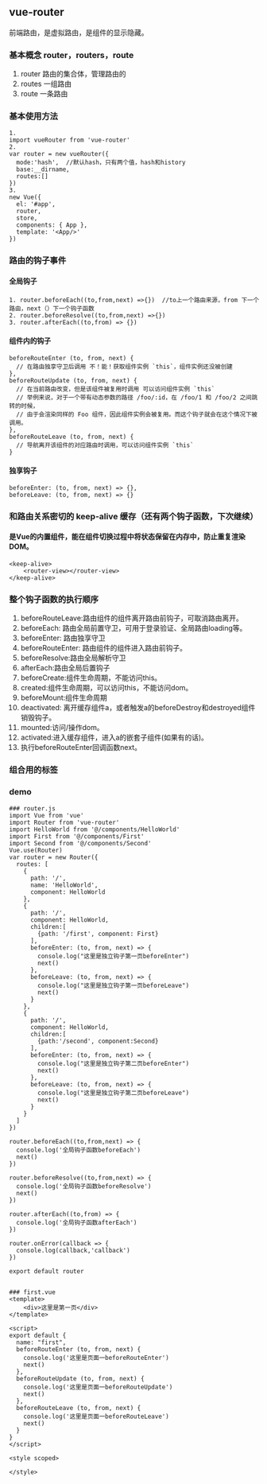 ## vue-router
前端路由，是虚拟路由，是组件的显示隐藏。

### 基本概念 router，routers，route
1. router 路由的集合体，管理路由的
2. routes 一组路由
3. route 一条路由

### 基本使用方法
```
1. 
import vueRouter from 'vue-router'
2. 
var router = new vueRouter({
  mode:'hash',  //默认hash，只有两个值，hash和history
  base:__dirname,
  routes:[]
})
3.
new Vue({
  el: '#app',
  router,
  store,
  components: { App },
  template: '<App/>'
})

```
### 路由的钩子事件

#### 全局钩子
```
1. router.beforeEach((to,from,next) =>{})  //to上一个路由来源，from 下一个路由，next（）下一个钩子函数
2. router.beforeResolve((to,from,next) =>{})
3. router.afterEach((to,from) => {})
```
#### 组件内的钩子
```
beforeRouteEnter (to, from, next) {
  // 在路由独享守卫后调用 不！能！获取组件实例 `this`，组件实例还没被创建
},
beforeRouteUpdate (to, from, next) {
  // 在当前路由改变，但是该组件被复用时调用 可以访问组件实例 `this`
  // 举例来说，对于一个带有动态参数的路径 /foo/:id，在 /foo/1 和 /foo/2 之间跳转的时候，
  // 由于会渲染同样的 Foo 组件，因此组件实例会被复用。而这个钩子就会在这个情况下被调用。
},
beforeRouteLeave (to, from, next) {
  // 导航离开该组件的对应路由时调用，可以访问组件实例 `this`
}
```
#### 独享钩子
 ```
beforeEnter: (to, from, next) => {},
beforeLeave: (to, from, next) => {}

 ```
### 和路由关系密切的 keep-alive 缓存（还有两个钩子函数，下次继续）
#### 是Vue的内置组件，能在组件切换过程中将状态保留在内存中，防止重复渲染DOM。
```
<keep-alive>
    <router-view></router-view>
</keep-alive>
```

### 整个钩子函数的执行顺序
1. beforeRouteLeave:路由组件的组件离开路由前钩子，可取消路由离开。
2. beforeEach: 路由全局前置守卫，可用于登录验证、全局路由loading等。
3. beforeEnter: 路由独享守卫
4. beforeRouteEnter: 路由组件的组件进入路由前钩子。
5. beforeResolve:路由全局解析守卫
6. afterEach:路由全局后置钩子
7. beforeCreate:组件生命周期，不能访问this。
8. created:组件生命周期，可以访问this，不能访问dom。
9. beforeMount:组件生命周期
10. deactivated: 离开缓存组件a，或者触发a的beforeDestroy和destroyed组件销毁钩子。
11. mounted:访问/操作dom。
12. activated:进入缓存组件，进入a的嵌套子组件(如果有的话)。
13. 执行beforeRouteEnter回调函数next。

### 组合用的标签


### demo
```
### router.js
import Vue from 'vue'
import Router from 'vue-router'
import HelloWorld from '@/components/HelloWorld'
import First from '@/components/First'
import Second from '@/components/Second'
Vue.use(Router)
var router = new Router({
  routes: [
    {
      path: '/',
      name: 'HelloWorld',
      component: HelloWorld
    },
    {
      path: '/',
      component: HelloWorld,
      children:[
        {path: '/first', component: First}
      ],
      beforeEnter: (to, from, next) => {
        console.log("这里是独立钩子第一页beforeEnter")
        next()
      },
      beforeLeave: (to, from, next) => {
        console.log("这里是独立钩子第一页beforeLeave")
        next()
      }
    },
    {
      path: '/',
      component: HelloWorld,
      children:[
        {path:'/second', component:Second}
      ],
      beforeEnter: (to, from, next) => {
        console.log("这里是独立钩子第二页beforeEnter")
        next()
      },
      beforeLeave: (to, from, next) => {
        console.log("这里是独立钩子第二页beforeLeave")
        next()
      }
    }
  ]
})

router.beforeEach((to,from,next) => {
  console.log('全局钩子函数beforeEach')
  next()
})

router.beforeResolve((to,from,next) => {
  console.log('全局钩子函数beforeResolve')
  next()
})

router.afterEach((to,from) => {
  console.log('全局钩子函数afterEach')
})

router.onError(callback => {
  console.log(callback,'callback')
})

export default router


### first.vue
<template>
    <div>这里是第一页</div>
</template>

<script>
export default {
  name: "first",
  beforeRouteEnter (to, from, next) {
    console.log('这里是页面一beforeRouteEnter')
    next()
  },
  beforeRouteUpdate (to, from, next) {
    console.log('这里是页面一beforeRouteUpdate')
    next()
  },
  beforeRouteLeave (to, from, next) {
    console.log('这里是页面一beforeRouteLeave')
    next()
  }
}
</script>

<style scoped>

</style>

```

